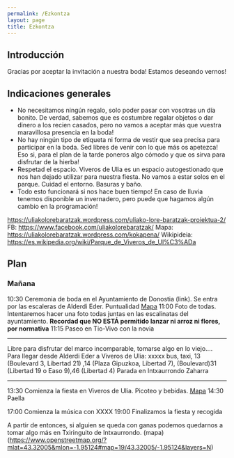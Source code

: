 ```yaml
---
permalink: /Ezkontza
layout: page
title: Ezkontza
---
```






## Introducción
Gracias por aceptar la invitación a nuestra boda! Estamos deseando vernos! 
## Indicaciones generales
- No necesitamos ningún regalo, solo poder pasar con vosotras un día bonito. De verdad, sabemos que es costumbre regalar objetos o dar dinero a los recien casados, pero no vamos a aceptar más que vuestra maravillosa presencia en la boda! 
- No hay ningún tipo de etiqueta ni forma de vestir que sea precisa para participar en la boda. Sed libres de venir con lo que más os apetezca! Eso si, para el plan de la tarde poneros algo cómodo y que os sirva para disfrutar de la hierba! 
- Respetad el espacio. Viveros de Ulia es un espacio autogestionado que nos han dejado utilizar para nuestra fiesta. No vamos a estar solos en el parque. Cuidad el entorno. Basuras y baño. 
- Todo esto funcionará si nos hace buen tiempo! En caso de lluvia tenemos disponible un invernadero, pero puede que hagamos algún cambio en la programación! 

https://uliakolorebaratzak.wordpress.com/uliako-lore-baratzak-proiektua-2/
FB: https://www.facebook.com/uliakolorebaratzak/
Mapa: https://uliakolorebaratzak.wordpress.com/kokapena/
Wikipideia: https://es.wikipedia.org/wiki/Parque_de_Viveros_de_Ul%C3%ADa
## Plan

### Mañana
10:30 Ceremonia de boda en el Ayuntamiento de Donostia (link). Se entra por las escaleras de Alderdi Eder. Puntualidad [Mapa](https://www.openstreetmap.org/?mlat=43.32126&mlon=-1.98556#map=19/43.32126/-1.98556&layers=N)
11:00 Foto de todas. Intentaremos hacer una foto todas juntas en las escalinatas del ayuntamiento. 
**Recordad que NO ESTÁ permitido lanzar ni arroz ni flores, por normativa** 
11:15 Paseo en Tio-Vivo con la novia

-----

Libre para disfrutar del marco incomparable, tomarse algo en lo viejo.... 
Para llegar desde Alderdi Eder a Viveros de Ulia: xxxxx bus, taxi, 13 (Boulevard 3, Libertad 21) ,14 (Plaza Gipuzkoa, Libertad 7), (Boulevard)31 (Libertad 19 o Easo 9),46 (Libertad 4) Parada en Intxaurrondo Zaharra

----- 

13:30 Comienza la fiesta en Viveros de Ulia. Picoteo y bebidas. [Mapa](https://www.openstreetmap.org/?mlat=43.32221&mlon=-1.95368#map=19/43.32221/-1.95368&layers=N)
14:30 Paella

17:00 Comienza la música con XXXX
19:00 Finalizamos la fiesta y recogida

A partir de entonces, si alguien se queda con ganas podemos quedarnos a tomar algo más en Txiringuito de Intxaurrondo. (mapa)(https://www.openstreetmap.org/?mlat=43.32005&mlon=-1.95124#map=19/43.32005/-1.95124&layers=N)
